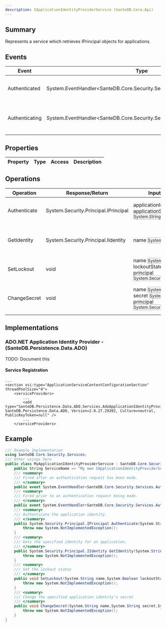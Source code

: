 ```yaml
---
description: IApplicationIdentityProviderService (SanteDB.Core.Api)
---
```


## Summary
Represents a service which retrieves IPrincipal objects for applications.

## Events

|Event|Type|Description|
|-|-|-|
|Authenticated|System.EventHandler&lt;SanteDB.Core.Security.Services.AuthenticatedEventArgs>|Fired after an authentication request has been made.|
|Authenticating|System.EventHandler&lt;SanteDB.Core.Security.Services.AuthenticatingEventArgs>|Fired prior to an authentication request being made.|

## Properties

|Property|Type|Access|Description|
|-|-|-|-|

## Operations

|Operation|Response/Return|Input/Parameter|Description|
|-|-|-|-|
|Authenticate|System.Security.Principal.IPrincipal|applicationId <small style='border:solid 1px #aaa'>System.String</small><br/>applicationSecret <small style='border:solid 1px #aaa'>System.String</small>|Authenticate the application identity.|
|GetIdentity|System.Security.Principal.IIdentity|name <small style='border:solid 1px #aaa'>System.String</small>|Gets the specified identity for an application.|
|SetLockout|void|name <small style='border:solid 1px #aaa'>System.String</small><br/>lockoutState <small style='border:solid 1px #aaa'>System.Boolean</small><br/>principal <small style='border:solid 1px #aaa'>System.Security.Principal.IPrincipal</small>|Set the lockout status|
|ChangeSecret|void|name <small style='border:solid 1px #aaa'>System.String</small><br/>secret <small style='border:solid 1px #aaa'>System.String</small><br/>principal <small style='border:solid 1px #aaa'>System.Security.Principal.IPrincipal</small>|Change the specified application identity's secret|

## Implementations


### ADO.NET Application Identity Provider - (SanteDB.Persistence.Data.ADO)
TODO: Document this

#### Service Registration
```markup
...
<section xsi:type="ApplicationServiceContextConfigurationSection" threadPoolSize="4">
	<serviceProviders>
		...
		<add type="SanteDB.Persistence.Data.ADO.Services.AdoApplicationIdentityProvider, SanteDB.Persistence.Data.ADO, Version=2.0.27.29202, Culture=neutral, PublicKeyToken=null" />
		...
	</serviceProviders>
```
## Example
```csharp
/// Example Implementation
using SanteDB.Core.Security.Services;
/// Other usings here
public class MyApplicationIdentityProviderService : SanteDB.Core.Security.Services.IApplicationIdentityProviderService { 
	public String ServiceName => "My own IApplicationIdentityProviderService service";
	/// <summary>
	/// Fired after an authentication request has been made.
	/// </summary>
	public event System.EventHandler<SanteDB.Core.Security.Services.AuthenticatedEventArgs> Authenticated;
	/// <summary>
	/// Fired prior to an authentication request being made.
	/// </summary>
	public event System.EventHandler<SanteDB.Core.Security.Services.AuthenticatingEventArgs> Authenticating;
	/// <summary>
	/// Authenticate the application identity.
	/// </summary>
	public System.Security.Principal.IPrincipal Authenticate(System.String applicationId,System.String applicationSecret){
		throw new System.NotImplementedException();
	}
	/// <summary>
	/// Gets the specified identity for an application.
	/// </summary>
	public System.Security.Principal.IIdentity GetIdentity(System.String name){
		throw new System.NotImplementedException();
	}
	/// <summary>
	/// Set the lockout status
	/// </summary>
	public void SetLockout(System.String name,System.Boolean lockoutState,System.Security.Principal.IPrincipal principal){
		throw new System.NotImplementedException();
	}
	/// <summary>
	/// Change the specified application identity's secret
	/// </summary>
	public void ChangeSecret(System.String name,System.String secret,System.Security.Principal.IPrincipal principal){
		throw new System.NotImplementedException();
	}
}
```
